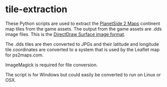 # tile-extraction
These Python scripts are used to extract the [PlanetSide 2 Maps](http://ps2maps.com) continent map tiles from the game assets. The output from the game assets are .dds image files. This is the [DirectDraw Surface image format](http://en.wikipedia.org/wiki/DirectDraw_Surface).

The .dds tiles are then converted to JPGs and their latitude and longitude tile coordinates are converted to a system that is used by the Leaflet map for ps2maps.com.

ImageMagick is required for file conversion.

The script is for Windows but could easily be converted to run on Linux or OSX.
